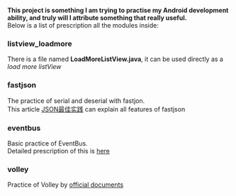 **This project is something I am trying to practise my Android development ability, and truly will I attribute something that really useful.**  
Below is a list of prescription all the modules inside:
### listview_loadmore
There is a file named **LoadMoreListView.java**, it can be used directly as a *load more listView*

### fastjson
The practice of serial and deserial with fastjon.  
This article [JSON最佳实践](http://kimmking.github.io/2017/06/06/json-best-practice/) can explain all features of fastjson

### eventbus
Basic practice of EventBus.  
Detailed prescription of this is [here](http://greenrobot.org/eventbus/documentation/)

### volley
Practice of Volley by [official documents](https://developer.android.google.cn/training/volley)